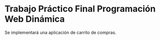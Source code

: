 # Trabajo Práctico Final Programación Web Dinámica
Se implementará una aplicación de carrito de compras.